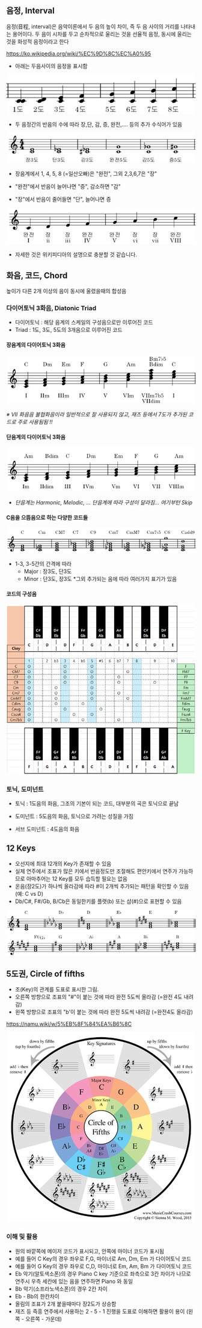 ## 음정, Interval

음정(音程, interval)은 음악이론에서 두 음의 높이 차이, 즉 두 음 사이의 거리를 나타내는 용어이다. 두 음이 시차를 두고 순차적으로 울리는 것을 선율적 음정, 동시에 울리는 것을 화성적 음정이라고 한다

https://ko.wikipedia.org/wiki/%EC%9D%8C%EC%A0%95


  * 아래는 두음사이의 음정을 표시함

![음정](./img/음정_도수.png)


  * 두 음정간의 반음의 수에 따라 장,단, 감, 증, 완전,.... 등의 추가 수식어가 있음


![음정](./img/음정_예시.png)

  * 장음계에서 1, 4, 5, 8 (=일산오빠)은 "완전", 그외 2,3,6,7은 "장"

  * "완전"에서 반음이 늘어나면 "증", 감소하면 "감"
  
  * "장"에서 반음이 줄어들면 "단", 늘어나면 증


![음정](./img/음정_장음계.png)

  * 자세한 것은 위키피디아의 설명으로 충분할 것 같습니다.

## 화음, 코드, Chord

높이가 다른 2개 이상의 음이 동시에 울렸을때의 합성음



### 다이어토닉 3화음, Diatonic Triad

  * 다이어토닉 : 해당 음계의 스케일의 구성음으로만 이루어진 코드
  * Triad : 1도, 3도, 5도의 3개음으로 이루어진 코드

#### 장음계의 다이어토닉 3화음

![코드](./img/코드_메이저다이어토닉.png)

_※ VII 화음음 불협화음이라 일반적으로 잘 사용되지 않고, 재즈 등에서 7도가 추가된 코드로 주로 사용됨됨 !!_


#### 단음계의 다이어토닉 3화음

![코드](./img/코드_Am스케일.png)

  * _단음계는 Harmonic, Melodic, ... 단음계에 따라 구성이 달라짐... 여기부턴 Skip_


#### C음을 으뜸음으로 하는 다양한 코드들

![코드](./img/코드_C으뜸음.png)

  * 1-3, 3-5간의 간격에 따라 
     * Major : 장3도, 단3도
     * Minor : 단3도, 장3도
  *그외 추가되는 음에 따라 여러가지 표기가 있음

#### 코드의 구성음

![코드](./img/코드_구성음.png)

### 토닉, 도미넌트

  * 토닉 : 1도음의 화음, 그조의 기본이 되는 코드, 대부분의 곡은 토닉으로 끝남

  * 도미넌트 : 5도음의 화음, 토닉으로 가려는 성질을 가짐

  * 서브 도미넌트 : 4도음의 화음

## 12 Keys

  * 오선지에 최대 12개의 Key가 존재할 수 있음
  * 실제 연주에서 조표가 많은 키에서 반음정도만 조절해도 편안키에서 연주가 가능하므로 아마추어는 12 Key를 모두 습득할 필요는 없음
  * 온음(장2도)가 하나씩 올라감에 따라 #이 2개씩 추가되는 패턴을 확인할 수 있음 (예: C vs D)
  * Db/C#, F#/Gb, B/Cb은 동일한키를 플랫(b) 또는 샵(#)으로 표현할 수 있음

![12Key](./img/12Key_1.png)
![12Key](./img/12Key_2.png)


## 5도권, Circle of fifths

  * 조(Key)의 관계를 도표로 표시한 그림.
  * 오른쪽 방향으로 조표의 "#"이 붙는 것에 따라 완전 5도씩 올라감 (=완전 4도 내려감)
  * 왼쪽 방향으로 조표의 "b'이 붙는 것에 따라 완전 5도씩 내려감 (=완전4도 올라감)

https://namu.wiki/w/5%EB%8F%84%EA%B6%8C

![5도권](./img/5도권.png)

### 이해 및 활용

  * 원의 바깥쪽에 메이저 코드가 표시되고, 안쪽에 마이너 코드가 표시됨
  * 예를 들어 C Key의 경우 좌우로 F,G, 마이너로 Am, Dm, Em 가 다이어토닉 코드
  * 예를 들어 G Key의 경우 좌우로 C,D, 마이너로 Em, Am, Bm 가 다이어토닉 코드
  * Eb 악기(알토색소폰)의 경우 Piano C key 기준으로 좌측으로 3칸 차이가 나므로 연주시 우측 세칸에 있는 음을 연주하면 Piano 와 동일
  * Bb 악기(소프라노색소폰)의 경우 2칸 차이
  * Eb - Bb의 한칸차이
  * 올림의 조표가 2개 붙을때마다 장2도가 상승함
  * 재즈 등 즉흥 연주에서 사용하는 2 - 5 - 1 진행을 도표로 이해하면 활용이 용이 (왼쪽 - 오른쪽 - 가운데)
  
